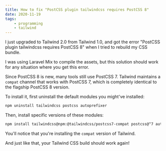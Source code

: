 ```yaml
---
title: How to fix "PostCSS plugin tailwindcss requires PostCSS 8"
date: 2020-11-19
tags:
    - programming
    - tailwind
---
```

I just upgraded to Tailwind 2.0 from Tailwind 1.0, and got the error "PostCSS plugin tailwindcss requires PostCSS 8" when I tried to rebuild my CSS bundle.

I was using Laravel Mix to compile the assets, but this solution should work for any situation where you get this error.

Since PostCSS 8 is new, many tools still use PostCSS 7. Tailwind maintains a `compat` channel that works with PostCSS 7, which is completely identical to the flagship PostCSS 8 version.

To install it, first uninstall the default modules you might've installed:

```bash
npm uninstall tailwindcss postcss autoprefixer
```

Then, install specific versions of these modules:

```bash
npm install tailwindcss@npm:@tailwindcss/postcss7-compat postcss@^7 autoprefixer@^9
```

You'll notice that you're installing the `compat` version of Tailwind.

And just like that, your Tailwind CSS build should work again!
